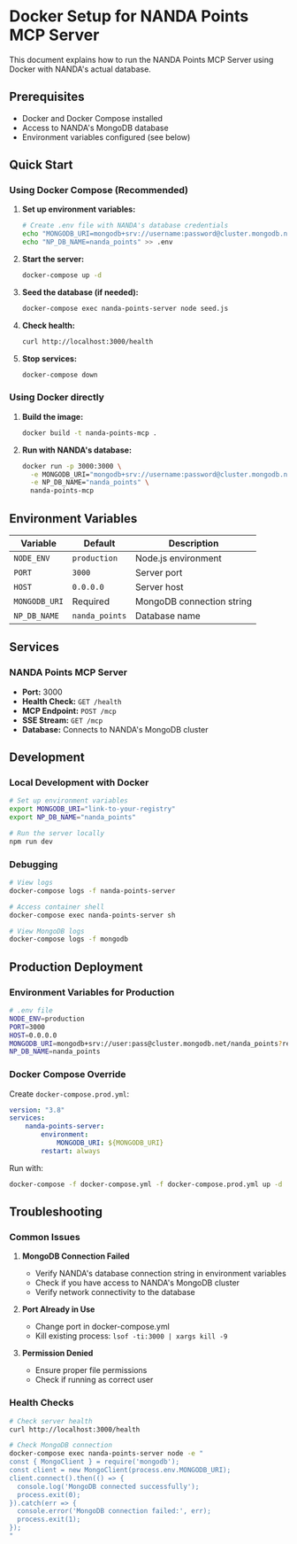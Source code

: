 # Docker Setup for NANDA Points MCP Server

This document explains how to run the NANDA Points MCP Server using Docker with NANDA's actual database.

## Prerequisites

-   Docker and Docker Compose installed
-   Access to NANDA's MongoDB database
-   Environment variables configured (see below)

## Quick Start

### Using Docker Compose (Recommended)

1. **Set up environment variables:**

    ```bash
    # Create .env file with NANDA's database credentials
    echo "MONGODB_URI=mongodb+srv://username:password@cluster.mongodb.net/nanda_points?retryWrites=true&w=majority" > .env
    echo "NP_DB_NAME=nanda_points" >> .env
    ```

2. **Start the server:**

    ```bash
    docker-compose up -d
    ```

3. **Seed the database (if needed):**

    ```bash
    docker-compose exec nanda-points-server node seed.js
    ```

4. **Check health:**

    ```bash
    curl http://localhost:3000/health
    ```

5. **Stop services:**
    ```bash
    docker-compose down
    ```

### Using Docker directly

1. **Build the image:**

    ```bash
    docker build -t nanda-points-mcp .
    ```

2. **Run with NANDA's database:**
    ```bash
    docker run -p 3000:3000 \
      -e MONGODB_URI="mongodb+srv://username:password@cluster.mongodb.net/nanda_points?retryWrites=true&w=majority" \
      -e NP_DB_NAME="nanda_points" \
      nanda-points-mcp
    ```

## Environment Variables

| Variable      | Default        | Description               |
| ------------- | -------------- | ------------------------- |
| `NODE_ENV`    | `production`   | Node.js environment       |
| `PORT`        | `3000`         | Server port               |
| `HOST`        | `0.0.0.0`      | Server host               |
| `MONGODB_URI` | Required       | MongoDB connection string |
| `NP_DB_NAME`  | `nanda_points` | Database name             |

## Services

### NANDA Points MCP Server

-   **Port:** 3000
-   **Health Check:** `GET /health`
-   **MCP Endpoint:** `POST /mcp`
-   **SSE Stream:** `GET /mcp`
-   **Database:** Connects to NANDA's MongoDB cluster

## Development

### Local Development with Docker

```bash
# Set up environment variables
export MONGODB_URI="link-to-your-registry"
export NP_DB_NAME="nanda_points"

# Run the server locally
npm run dev
```

### Debugging

```bash
# View logs
docker-compose logs -f nanda-points-server

# Access container shell
docker-compose exec nanda-points-server sh

# View MongoDB logs
docker-compose logs -f mongodb
```

## Production Deployment

### Environment Variables for Production

```bash
# .env file
NODE_ENV=production
PORT=3000
HOST=0.0.0.0
MONGODB_URI=mongodb+srv://user:pass@cluster.mongodb.net/nanda_points?retryWrites=true&w=majority
NP_DB_NAME=nanda_points
```

### Docker Compose Override

Create `docker-compose.prod.yml`:

```yaml
version: "3.8"
services:
    nanda-points-server:
        environment:
            MONGODB_URI: ${MONGODB_URI}
        restart: always
```

Run with:

```bash
docker-compose -f docker-compose.yml -f docker-compose.prod.yml up -d
```

## Troubleshooting

### Common Issues

1. **MongoDB Connection Failed**

    - Verify NANDA's database connection string in environment variables
    - Check if you have access to NANDA's MongoDB cluster
    - Verify network connectivity to the database

2. **Port Already in Use**

    - Change port in docker-compose.yml
    - Kill existing process: `lsof -ti:3000 | xargs kill -9`

3. **Permission Denied**
    - Ensure proper file permissions
    - Check if running as correct user

### Health Checks

```bash
# Check server health
curl http://localhost:3000/health

# Check MongoDB connection
docker-compose exec nanda-points-server node -e "
const { MongoClient } = require('mongodb');
const client = new MongoClient(process.env.MONGODB_URI);
client.connect().then(() => {
  console.log('MongoDB connected successfully');
  process.exit(0);
}).catch(err => {
  console.error('MongoDB connection failed:', err);
  process.exit(1);
});
"
```
